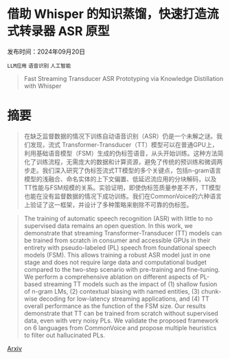 # 借助 Whisper 的知识蒸馏，快速打造流式转录器 ASR 原型

发布时间：2024年09月20日

`LLM应用` `语音识别` `人工智能`

> Fast Streaming Transducer ASR Prototyping via Knowledge Distillation with Whisper

# 摘要

> 在缺乏监督数据的情况下训练自动语音识别（ASR）仍是一个未解之谜。我们发现，流式 Transformer-Transducer（TT）模型可以在普通GPU上，利用基础语音模型（FSM）生成的伪标签语音，从头开始训练。这种方法简化了训练流程，无需庞大的数据和计算资源，避免了传统的预训练和微调两步走。我们深入研究了伪标签流式TT模型的多个关键点，包括n-gram语言模型的浅融合、命名实体的上下文偏置、低延迟流应用的分块解码，以及TT性能与FSM规模的关系。实验证明，即使伪标签质量参差不齐，TT模型也能在没有监督数据的情况下成功训练。我们在CommonVoice的六种语言上验证了这一框架，并设计了多种策略来剔除不可靠的伪标签。

> The training of automatic speech recognition (ASR) with little to no supervised data remains an open question. In this work, we demonstrate that streaming Transformer-Transducer (TT) models can be trained from scratch in consumer and accessible GPUs in their entirety with pseudo-labeled (PL) speech from foundational speech models (FSM). This allows training a robust ASR model just in one stage and does not require large data and computational budget compared to the two-step scenario with pre-training and fine-tuning. We perform a comprehensive ablation on different aspects of PL-based streaming TT models such as the impact of (1) shallow fusion of n-gram LMs, (2) contextual biasing with named entities, (3) chunk-wise decoding for low-latency streaming applications, and (4) TT overall performance as the function of the FSM size. Our results demonstrate that TT can be trained from scratch without supervised data, even with very noisy PLs. We validate the proposed framework on 6 languages from CommonVoice and propose multiple heuristics to filter out hallucinated PLs.

[Arxiv](https://arxiv.org/abs/2409.13499)
